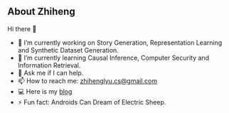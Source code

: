 ## About Zhiheng

Hi there 👋

- 🔭 I’m currently working on Story Generation, Representation Learning and Synthetic Dataset Generation.
- 🌱 I’m currently learning Causal Inference, Computer Security and Information Retrieval.
- 💬 Ask me if I can help.
- 📫 How to reach me: zhihenglyu.cs@gmail.com
- 💻 Here is my [blog](https://cogito233.github.io)
- ⚡ Fun fact: Androids Can Dream of Electric Sheep.


